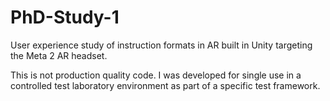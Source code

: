 # PhD-Study-1
User experience study of instruction formats in AR built in Unity targeting the Meta 2 AR headset.

This is not production quality code. I was developed for single use in a controlled test laboratory environment as part of a specific test framework. 
